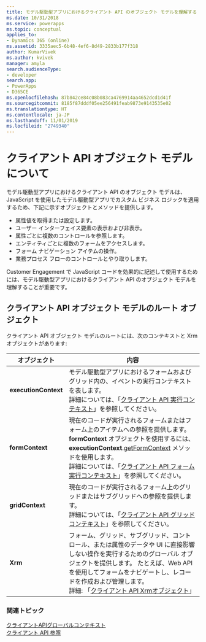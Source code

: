 ```yaml
---
title: モデル駆動型アプリにおけるクライアント API のオブジェクト モデルを理解する | Microsoft Docs
ms.date: 10/31/2018
ms.service: powerapps
ms.topic: conceptual
applies_to:
- Dynamics 365 (online)
ms.assetid: 3335aec5-6b48-4ef6-8d49-2833b177f318
author: KumarVivek
ms.author: kvivek
manager: amyla
search.audienceType:
- developer
search.app:
- PowerApps
- D365CE
ms.openlocfilehash: 87b842ce84c08b083ca4769914aa4652dcd1d41f
ms.sourcegitcommit: 8185f87dddf05ee256491feab9873e9143535e02
ms.translationtype: HT
ms.contentlocale: ja-JP
ms.lasthandoff: 11/01/2019
ms.locfileid: "2749340"
---
```

# <a name="understand-the-client-api-object-model"></a>クライアント API オブジェクト モデルについて



モデル駆動型アプリにおけるクライアント API のオブジェクト モデルは、JavaScript を使用したモデル駆動型アプリでカスタム ビジネス ロジックを適用するため、下記に示すオブジェクトとメソッドを提供します。
- 属性値を取得または設定します。
- ユーザー インターフェイス要素の表示および非表示。
- 属性ごとに複数のコントロールを参照します。
- エンティティごとに複数のフォームをアクセスします。
- フォーム ナビゲーション アイテムの操作。
- 業務プロセス フローのコントロールとやり取りします。

Customer Engagement で JavaScript コードを効果的に記述して使用するためには、モデル駆動型アプリにおけるクライアント API のオブジェクト モデルを理解することが重要です。

## <a name="root-objects-in-the-client-api-object-model"></a>クライアント API オブジェクト モデルのルート オブジェクト

クライアント API オブジェクト モデルのルートには、次のコンテキストと Xrm オブジェクトがあります:

|オブジェクト|内容|
|--|--|
|**executionContext**|モデル駆動型アプリにおけるフォームおよびグリッド内の、イベントの実行コンテキストを表します。<br/>詳細については、「[クライアント API 実行コンテキスト](clientapi-execution-context.md)」を参照してください。|
|**formContext** |現在のコードが実行されるフォームまたはフォーム上のアイテムへの参照を提供します。 **formContext** オブジェクトを使用するには、**executionContext**.[getFormContext](reference/executioncontext/getFormContext.md) メソッドを使用します。<br/>詳細については、「[クライアント API フォーム実行コンテキスト](clientapi-form-context.md)」を参照してください。|
|**gridContext** |現在のコードが実行されるフォーム上のグリッドまたはサブグリッドへの参照を提供します。<br/>詳細については、「[クライアント API グリッド コンテキスト](clientapi-grid-context.md)」を参照してください。|
|**Xrm**| フォーム、グリッド、サブグリッド、コントロール、または属性のデータや UI に直接影響しない操作を実行するためのグローバル オブジェクトを提供します。 たとえば、Web API を使用してフォームをナビゲートし、レコードを作成および管理します。<br/>詳細: 「[クライアント API Xrmオブジェクト](clientapi-xrm.md)」|

### <a name="related-topics"></a>関連トピック

[クライアントAPIグローバルコンテキスト](clientapi-xrm.md#client-api-global-context)<br/>
[クライアント API 参照](reference.md)








